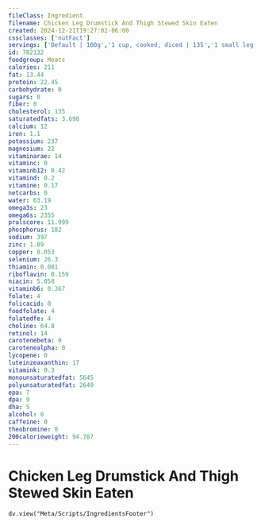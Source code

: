 ```yaml
---
fileClass: Ingredient
filename: Chicken Leg Drumstick And Thigh Stewed Skin Eaten
created: 2024-12-21T19:27:02-06:00
cssclasses: ['nutFact']
servings: ['Default | 100g','1 cup, cooked, diced | 135','1 small leg | 130','1 medium leg | 155','1 large leg | 200','1 leg, ns as to size | 155','1 oz, cooked | 28','1 leg quarter (yield after cooking, bone removed) | 155']
id: 782132
foodgroup: Meats
calories: 211
fat: 13.44
protein: 22.45
carbohydrate: 0
sugars: 0
fiber: 0
cholesterol: 135
saturatedfats: 3.698
calcium: 12
iron: 1.1
potassium: 237
magnesium: 22
vitaminarae: 14
vitaminc: 0
vitaminb12: 0.42
vitamind: 0.2
vitamine: 0.17
netcarbs: 0
water: 63.19
omega3s: 23
omega6s: 2355
pralscore: 11.999
phosphorus: 182
sodium: 397
zinc: 1.89
copper: 0.053
selenium: 26.3
thiamin: 0.081
riboflavin: 0.159
niacin: 5.058
vitaminb6: 0.367
folate: 4
folicacid: 0
foodfolate: 4
folatedfe: 4
choline: 64.8
retinol: 14
carotenebeta: 0
carotenealpha: 0
lycopene: 0
luteinzeaxanthin: 17
vitamink: 0.3
monounsaturatedfat: 5645
polyunsaturatedfat: 2649
epa: 7
dpa: 9
dha: 5
alcohol: 0
caffeine: 0
theobromine: 0
200calorieweight: 94.787
---
```


# Chicken Leg Drumstick And Thigh Stewed Skin Eaten

```dataviewjs
dv.view("Meta/Scripts/IngredientsFooter")
```